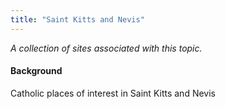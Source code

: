 ```yaml
---
title: "Saint Kitts and Nevis"
---
```



*A collection of sites associated with this topic.*

#### Background

Catholic places of interest in Saint Kitts and Nevis


